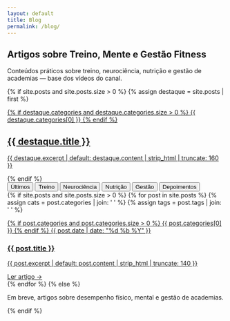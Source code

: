 ```yaml
---
layout: default
title: Blog
permalink: /blog/
---
```


<!-- TÍTULO FIXO (fora do grid) -->
<section class="blog-header">
  <h1>Artigos sobre Treino, Mente e Gestão Fitness</h1>
  <p>Conteúdos práticos sobre treino, neurociência, nutrição e gestão de academias — base dos vídeos do canal.</p>
</section>

<!-- DESTAQUE (fora do header) -->
{% if site.posts and site.posts.size > 0 %}
  {% assign destaque = site.posts | first %}
  <section class="blog-destaque">
    <a class="dst-wrap" href="{{ destaque.url | relative_url }}">
      <div class="thumb" style="background-image:url('{{ destaque.image | default: '/assets/img/thumb-default.jpg' | relative_url }}')"></div>
      <div class="dst-info">
        {% if destaque.categories and destaque.categories.size > 0 %}
          <span class="cat">{{ destaque.categories[0] }}</span>
        {% endif %}
        <h2>{{ destaque.title }}</h2>
        <p>{{ destaque.excerpt | default: destaque.content | strip_html | truncate: 160 }}</p>
      </div>
    </a>
  </section>
{% endif %}

<!-- GRID: lateral + lista -->
<div class="blog-layout">
  <aside class="blog-sidebar">
  <nav class="blog-filtros-vertical" aria-label="Filtrar por categoria">
    <button data-filter="all" class="on">Últimos</button>
    <button data-filter="Treino">Treino</button>
    <button data-filter="Neurociência">Neurociência</button>
    <button data-filter="Nutrição">Nutrição</button>
    <button data-filter="Gestão">Gestão</button>
    <button data-filter="Depoimentos">Depoimentos</button>
  </nav>
</aside>

  <section class="blog-lista">
    <div class="cards">
      {% if site.posts and site.posts.size > 0 %}
        {% for post in site.posts %}
          {% assign cats = post.categories | join: ' ' %}
          {% assign tags = post.tags | join: ' ' %}
          <article class="card" data-cats="{{ cats }} {{ tags }}">
            <a href="{{ post.url | relative_url }}">
              <div class="thumb" style="background-image:url('{{ post.image | default: '/assets/img/thumb-default.jpg' | relative_url }}')"></div>
              <div class="card-body">
                <p class="meta">
                  {% if post.categories and post.categories.size > 0 %}
                    <span class="cat">{{ post.categories[0] }}</span>
                  {% endif %}
                  <span class="date">{{ post.date | date: "%d %b %Y" }}</span>
                </p>
                <h3>{{ post.title }}</h3>
                <p class="exc">{{ post.excerpt | default: post.content | strip_html | truncate: 140 }}</p>
                <span class="ler">Ler artigo →</span>
              </div>
            </a>
          </article>
        {% endfor %}
      {% else %}
        <p>Em breve, artigos sobre desempenho físico, mental e gestão de academias.</p>
      {% endif %}
    </div>
  </section>
</div>

<!-- SCRIPT (filtro + suporte a ?tag= e ?cat=) -->
<script>
(function(){
  const cards = Array.from(document.querySelectorAll('.card'));
  const btns  = Array.from(document.querySelectorAll('.blog-filtros-vertical [data-filter]'));

  function applyFilter(f){
    const needle = (f || 'all').normalize('NFD').replace(/\p{Diacritic}/gu,'').toLowerCase().trim();
    cards.forEach(c=>{
      const cats = (c.dataset.cats || '')
        .normalize('NFD').replace(/\p{Diacritic}/gu,'').toLowerCase();
      const match = (needle === 'all' || cats.includes(needle));
      c.style.display = match ? '' : 'none';
    });
  }

  // Clique nos botões
  btns.forEach(btn=>{
    btn.addEventListener('click', ()=>{
      btns.forEach(b=>b.classList.remove('on'));
      btn.classList.add('on');
      applyFilter(btn.dataset.filter);
    });
  });

  // Suporte a ?tag= e ?cat= (aceita acentos/maiúsculas)
  const params = new URLSearchParams(window.location.search);
  const qs = (params.get('tag') || params.get('cat') || '').trim();
  if (qs){
    // Tenta ativar botão se existir
    const matchBtn = btns.find(b => b.dataset.filter.toLowerCase() === qs.toLowerCase());
    if (matchBtn){ matchBtn.click(); }
    else { // Senão, filtra direto por substring (funciona p/ tags)
      btns.forEach(b=>b.classList.remove('on'));
      applyFilter(qs);
    }
  } else {
    applyFilter('all');
  }
})();
</script>
